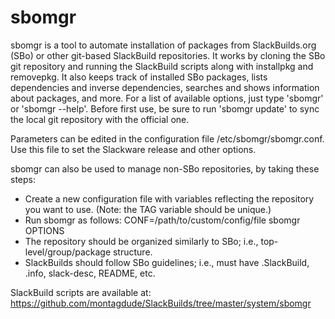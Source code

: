 # sbomgr
sbomgr is a tool to automate installation of packages from SlackBuilds.org (SBo) or other git-based SlackBuild repositories. It works by cloning the SBo git repository and running the SlackBuild scripts along with installpkg and removepkg.  It also keeps track of installed SBo packages, lists dependencies and inverse dependencies, searches and shows information about packages, and more. For a list of available options, just type 'sbomgr' or 'sbomgr --help'. Before first use, be sure to run 'sbomgr update' to sync the local git repository with the official one.

Parameters can be edited in the configuration file /etc/sbomgr/sbomgr.conf. Use this file to set the Slackware release and other options.

sbomgr can also be used to manage non-SBo repositories, by taking these steps:
* Create a new configuration file with variables reflecting the repository you want to use. (Note: the TAG variable should be unique.)
* Run sbomgr as follows: CONF=/path/to/custom/config/file sbomgr OPTIONS
* The repository should be organized similarly to SBo; i.e., top-level/group/package structure.
* SlackBuilds should follow SBo guidelines; i.e., must have .SlackBuild, .info, slack-desc, README, etc.

SlackBuild scripts are available at: https://github.com/montagdude/SlackBuilds/tree/master/system/sbomgr

